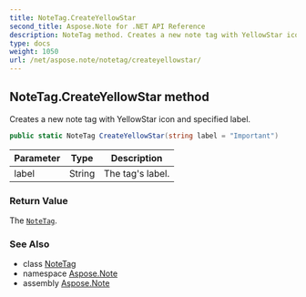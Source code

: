 ```yaml
---
title: NoteTag.CreateYellowStar
second_title: Aspose.Note for .NET API Reference
description: NoteTag method. Creates a new note tag with YellowStar icon and specified label
type: docs
weight: 1050
url: /net/aspose.note/notetag/createyellowstar/
---
```

## NoteTag.CreateYellowStar method

Creates a new note tag with YellowStar icon and specified label.

```csharp
public static NoteTag CreateYellowStar(string label = "Important")
```

| Parameter | Type | Description |
| --- | --- | --- |
| label | String | The tag's label. |

### Return Value

The [`NoteTag`](../).

### See Also

* class [NoteTag](../)
* namespace [Aspose.Note](../../notetag/)
* assembly [Aspose.Note](../../../)


